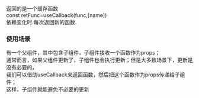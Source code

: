 返回的是一个缓存函数    
const retFunc=useCallback(func,[name])  
依赖变化时.每次返回新的函数.  

### 使用场景
有一个父组件，其中包含子组件，子组件接收一个函数作为props；  
通常而言，如果父组件更新了，子组件也会执行更新；但是大多数场景下，更新是没有必要的，  
我们可以借助useCallback来返回函数，然后把这个函数作为props传递给子组件；  
这样，子组件就能避免不必要的更新
